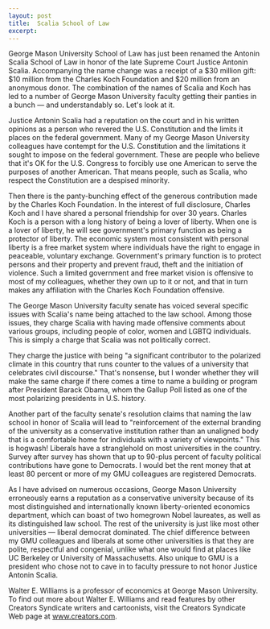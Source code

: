 ```yaml
---
layout: post
title:  Scalia School of Law
excerpt:
---
```


George Mason University School of Law has just been renamed the Antonin Scalia School of Law in honor of the late Supreme Court Justice Antonin Scalia. Accompanying the name change was a receipt of a $30 million gift: $10 million from the Charles Koch Foundation and $20 million from an anonymous donor. The combination of the names of Scalia and Koch has led to a number of George Mason University faculty getting their panties in a bunch — and understandably so. Let's look at it.

Justice Antonin Scalia had a reputation on the court and in his written opinions as a person who revered the U.S. Constitution and the limits it places on the federal government. Many of my George Mason University colleagues have contempt for the U.S. Constitution and the limitations it sought to impose on the federal government. These are people who believe that it's OK for the U.S. Congress to forcibly use one American to serve the purposes of another American. That means people, such as Scalia, who respect the Constitution are a despised minority.

Then there is the panty-bunching effect of the generous contribution made by the Charles Koch Foundation. In the interest of full disclosure, Charles Koch and I have shared a personal friendship for over 30 years. Charles Koch is a person with a long history of being a lover of liberty. When one is a lover of liberty, he will see government's primary function as being a protector of liberty. The economic system most consistent with personal liberty is a free market system where individuals have the right to engage in peaceable, voluntary exchange. Government's primary function is to protect persons and their property and prevent fraud, theft and the initiation of violence. Such a limited government and free market vision is offensive to most of my colleagues, whether they own up to it or not, and that in turn makes any affiliation with the Charles Koch Foundation offensive.

The George Mason University faculty senate has voiced several specific issues with Scalia's name being attached to the law school. Among those issues, they charge Scalia with having made offensive comments about various groups, including people of color, women and LGBTQ individuals. This is simply a charge that Scalia was not politically correct.

They charge the justice with being "a significant contributor to the polarized climate in this country that runs counter to the values of a university that celebrates civil discourse." That's nonsense, but I wonder whether they will make the same charge if there comes a time to name a building or program after President Barack Obama, whom the Gallup Poll listed as one of the most polarizing presidents in U.S. history.

Another part of the faculty senate's resolution claims that naming the law school in honor of Scalia will lead to "reinforcement of the external branding of the university as a conservative institution rather than an unaligned body that is a comfortable home for individuals with a variety of viewpoints." This is hogwash! Liberals have a stranglehold on most universities in the country. Survey after survey has shown that up to 90-plus percent of faculty political contributions have gone to Democrats. I would bet the rent money that at least 80 percent or more of my GMU colleagues are registered Democrats.

As I have advised on numerous occasions, George Mason University erroneously earns a reputation as a conservative university because of its most distinguished and internationally known liberty-oriented economics department, which can boast of two homegrown Nobel laureates, as well as its distinguished law school. The rest of the university is just like most other universities — liberal democrat dominated. The chief difference between my GMU colleagues and liberals at some other universities is that they are polite, respectful and congenial, unlike what one would find at places like UC Berkeley or University of Massachusetts. Also unique to GMU is a president who chose not to cave in to faculty pressure to not honor Justice Antonin Scalia.

Walter E. Williams is a professor of economics at George Mason University. To find out more about Walter E. Williams and read features by other Creators Syndicate writers and cartoonists, visit the Creators Syndicate Web page at www.creators.com.

